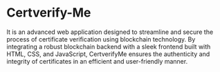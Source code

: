 # Certverify-Me
It is an advanced web application designed to streamline and secure the process of certificate verification using blockchain technology. By integrating a robust blockchain backend with a sleek frontend built with HTML, CSS, and JavaScript, CertverifyMe ensures the authenticity and integrity of certificates in an efficient and user-friendly manner.
